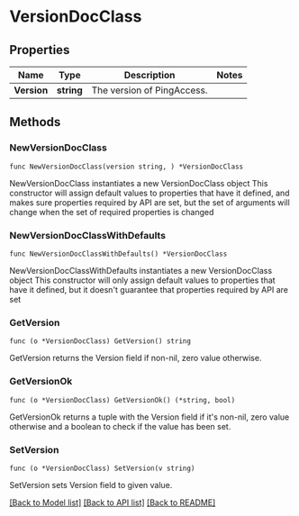 # VersionDocClass

## Properties

Name | Type | Description | Notes
------------ | ------------- | ------------- | -------------
**Version** | **string** | The version of PingAccess. | 

## Methods

### NewVersionDocClass

`func NewVersionDocClass(version string, ) *VersionDocClass`

NewVersionDocClass instantiates a new VersionDocClass object
This constructor will assign default values to properties that have it defined,
and makes sure properties required by API are set, but the set of arguments
will change when the set of required properties is changed

### NewVersionDocClassWithDefaults

`func NewVersionDocClassWithDefaults() *VersionDocClass`

NewVersionDocClassWithDefaults instantiates a new VersionDocClass object
This constructor will only assign default values to properties that have it defined,
but it doesn't guarantee that properties required by API are set

### GetVersion

`func (o *VersionDocClass) GetVersion() string`

GetVersion returns the Version field if non-nil, zero value otherwise.

### GetVersionOk

`func (o *VersionDocClass) GetVersionOk() (*string, bool)`

GetVersionOk returns a tuple with the Version field if it's non-nil, zero value otherwise
and a boolean to check if the value has been set.

### SetVersion

`func (o *VersionDocClass) SetVersion(v string)`

SetVersion sets Version field to given value.



[[Back to Model list]](../README.md#documentation-for-models) [[Back to API list]](../README.md#documentation-for-api-endpoints) [[Back to README]](../README.md)



